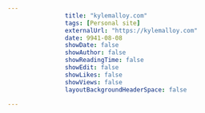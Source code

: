 ---
                title: "kylemalloy.com"
                tags: [Personal site]
                externalUrl: "https://kylemalloy.com"
                date: 9941-08-08
                showDate: false
                showAuthor: false
                showReadingTime: false
                showEdit: false
                showLikes: false
                showViews: false
                layoutBackgroundHeaderSpace: false
                ---
